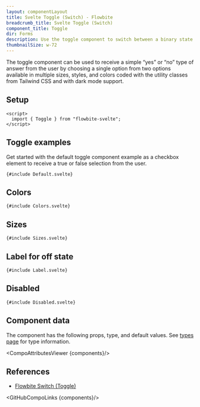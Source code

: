 ```yaml
---
layout: componentLayout
title: Svelte Toggle (Switch) - Flowbite
breadcrumb_title: Svelte Toggle (Switch)
component_title: Toggle
dir: Forms
description: Use the toggle component to switch between a binary state of true or false using a single click available in multiple sizes, variants, and colors
thumbnailSize: w-72
---
```


<script>
  import { CompoAttributesViewer,  GitHubCompoLinks, toKebabCase } from '../../utils'
  import { onMount } from 'svelte';
  import { Toggle } from '$lib'

  const components = 'Toggle'
</script>

The toggle component can be used to receive a simple “yes” or “no” type of answer from the user by choosing a single option from two options available in multiple sizes, styles, and colors coded with the utility classes from Tailwind CSS and with dark mode support.

## Setup

```svelte example hideOutput
<script>
  import { Toggle } from "flowbite-svelte";
</script>
```

## Toggle examples

Get started with the default toggle component example as a checkbox element to receive a true or false selection from the user.

```svelte example class="flex flex-col gap-2" hideScript
{#include Default.svelte}
```

## Colors

```svelte example class="flex justify-between" hideScript hideResponsiveButtons
{#include Colors.svelte}
```

## Sizes

```svelte example class="flex flex-col gap-2"
{#include Sizes.svelte}
```

## Label for off state

```svelte example class="flex flex-col gap-2"
{#include Label.svelte}
```

## Disabled

```svelte example class="flex flex-col gap-2"
{#include Disabled.svelte}
```

## Component data

The component has the following props, type, and default values. See [types page](/docs/pages/typescript) for type information.

<CompoAttributesViewer {components}/>

## References

- [Flowbite Switch (Toggle)](https://flowbite.com/docs/forms/toggle/)

<GitHubCompoLinks {components}/>
